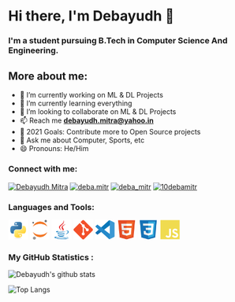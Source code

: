 # Hi there, I'm Debayudh 👋

### I'm a student pursuing B.Tech in Computer Science And Engineering.

## More about me:

- 🔭 I’m currently working on ML & DL Projects
- 🌱 I’m currently learning everything
- 👯 I’m looking to collaborate on ML & DL Projects
- 📫 Reach me **debayudh.mitra@yahoo.in**
- 🥅 2021 Goals: Contribute more to Open Source projects
- 💬 Ask me about Computer, Sports, etc
- 😄 Pronouns: He/Him

<h3 align="left">Connect with me:</h3>
<p align="left">
<a href="https://www.linkedin.com/in/debayudh-mitra-83b72b207/" target="blank"><img align="center" src="https://raw.githubusercontent.com/rahuldkjain/github-profile-readme-generator/master/src/images/icons/Social/linked-in-alt.svg" alt="Debayudh Mitra" height="30" width="40" /></a>
<a href="https://www.facebook.com/deba.mitr/" target="blank"><img align="center" src="https://raw.githubusercontent.com/rahuldkjain/github-profile-readme-generator/master/src/images/icons/Social/facebook.svg" alt="deba.mitr" height="30" width="40" /></a>
<a href="https://www.instagram.com/deba_mitr/" target="blank"><img align="center" src="https://raw.githubusercontent.com/rahuldkjain/github-profile-readme-generator/master/src/images/icons/Social/instagram.svg" alt="deba_mitr" height="30" width="40" /></a>
<a href="https://twitter.com/10debamitr" target="blank"><img align="center" src="https://raw.githubusercontent.com/rahuldkjain/github-profile-readme-generator/master/src/images/icons/Social/twitter.svg" alt="10debamitr" height="30" width="40" /></a>
</p>

<h3 align="left">Languages and Tools:</h3>
<p align="left">
<img src="https://raw.githubusercontent.com/devicons/devicon/master/icons/python/python-original.svg" alt="HTML" width="40px"/>
<img src="https://raw.githubusercontent.com/devicons/devicon/master/icons/jupyter/jupyter-original.svg" alt="HTML" width="40px"/>
<img src="https://raw.githubusercontent.com/devicons/devicon/master/icons/java/java-original.svg" alt="HTML" width="40px"/>
<img src="https://raw.githubusercontent.com/devicons/devicon/master/icons/git/git-original.svg" alt="HTML" width="40px"/>
<img src="https://raw.githubusercontent.com/devicons/devicon/master/icons/vscode/vscode-original.svg" alt="HTML" width="40px"/>
<img src="https://raw.githubusercontent.com/devicons/devicon/master/icons/html5/html5-original.svg" alt="HTML" width="40px"/>
<img src="https://raw.githubusercontent.com/devicons/devicon/master/icons/css3/css3-original.svg" alt="HTML" width="40px"/>
<img src="https://raw.githubusercontent.com/devicons/devicon/master/icons/javascript/javascript-plain.svg" alt="HTML" width="40px"/>
</p>

<h3 align="left">My GitHub Statistics :</h3>
<p align="left">

![Debayudh's github stats](https://github-readme-stats.vercel.app/api?username=debamitr1012&count_private=true&show_icons=True)

![Top Langs](https://github-readme-stats.vercel.app/api/top-langs/?username=debamitr1012&exclude_repo=dotfiles)
</p>
  
  
